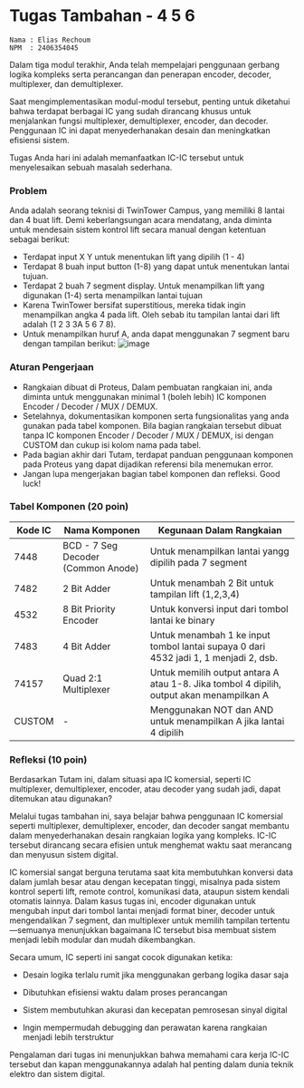 # Tugas Tambahan - 4 5 6

```
Nama : Elias Rechoum
NPM  : 2406354045
```

Dalam tiga modul terakhir, Anda telah mempelajari penggunaan gerbang logika kompleks serta perancangan dan penerapan encoder, decoder, multiplexer, dan demultiplexer.

Saat mengimplementasikan modul-modul tersebut, penting untuk diketahui bahwa terdapat berbagai IC yang sudah dirancang khusus untuk menjalankan fungsi multiplexer, demultiplexer, encoder, dan decoder. Penggunaan IC ini dapat menyederhanakan desain dan meningkatkan efisiensi sistem.

Tugas Anda hari ini adalah memanfaatkan IC-IC tersebut untuk menyelesaikan sebuah masalah sederhana.

### Problem
Anda adalah seorang teknisi di TwinTower Campus, yang memiliki 8 lantai dan 4 buat lift. Demi keberlangsungan acara mendatang, anda diminta untuk mendesain sistem kontrol lift secara manual dengan ketentuan sebagai berikut:

- Terdapat input X Y untuk menentukan lift yang dipilih (1 - 4)
- Terdapat 8 buah input button (1-8) yang dapat untuk menentukan lantai tujuan.
- Terdapat 2 buah 7 segment display. Untuk menampilkan lift yang digunakan (1-4) serta menampilkan lantai tujuan
- Karena TwinTower bersifat superstitious, mereka tidak ingin menampilkan angka 4 pada lift. Oleh sebab itu tampilan lantai dari lift adalah (1 2 3 3A 5 6 7 8).
- Untuk menampilkan huruf A, anda dapat menggunakan 7 segment baru dengan tampilan berikut:
![image](https://hackmd.io/_uploads/SJpxb7ajJl.png)

### Aturan Pengerjaan
- Rangkaian dibuat di Proteus, Dalam pembuatan rangkaian ini, anda diminta untuk menggunakan minimal 1 (boleh lebih) IC komponen Encoder / Decoder / MUX / DEMUX.
- Setelahnya, dokumentasikan komponen serta fungsionalitas yang anda gunakan pada tabel komponen. Bila bagian rangkaian tersebut dibuat tanpa IC komponen Encoder / Decoder / MUX / DEMUX, isi dengan CUSTOM dan cukup isi kolom nama pada tabel.
- Pada bagian akhir dari Tutam, terdapat panduan penggunaan komponen pada Proteus yang dapat dijadikan referensi bila menemukan error.
- Jangan lupa mengerjakan bagian tabel komponen dan refleksi. Good luck!


### Tabel Komponen (20 poin)


| Kode IC | Nama Komponen                         | Kegunaan Dalam Rangkaian                           |
| ------- | ---------------------------------- | ----------------------------------------------------- |
| 7448    | BCD - 7 Seg Decoder (Common Anode) | Untuk menampilkan lantai yangg dipilih pada 7 segment |
| 7482    | 2 Bit Adder                        | Untuk menambah 2 Bit untuk tampilan lift (1,2,3,4)    |
| 4532    | 8 Bit Priority Encoder             | Untuk konversi input dari tombol lantai ke binary     |
| 7483    | 4 Bit Adder                        | Untuk menambah 1 ke input tombol lantai supaya 0 dari 4532 jadi 1, 1 menjadi 2, dsb.|
| 74157   | Quad 2:1 Multiplexer               | Untuk memilih output antara A atau 1-8. Jika tombol 4 dipilih, output akan menampilkan A|
| CUSTOM  | - | Menggunakan NOT dan AND untuk menampilkan A jika lantai 4 dipilih|
 
### Refleksi (10 poin)
Berdasarkan Tutam ini, dalam situasi apa IC komersial, seperti IC multiplexer, demultiplexer, encoder, atau decoder yang sudah jadi, dapat ditemukan atau digunakan?

Melalui tugas tambahan ini, saya belajar bahwa penggunaan IC komersial seperti multiplexer, demultiplexer, encoder, dan decoder sangat membantu dalam menyederhanakan desain rangkaian logika yang kompleks. IC-IC tersebut dirancang secara efisien untuk menghemat waktu saat merancang dan menyusun sistem digital.

IC komersial sangat berguna terutama saat kita membutuhkan konversi data dalam jumlah besar atau dengan kecepatan tinggi, misalnya pada sistem kontrol seperti lift, remote control, komunikasi data, ataupun sistem kendali otomatis lainnya. Dalam kasus tugas ini, encoder digunakan untuk mengubah input dari tombol lantai menjadi format biner, decoder untuk mengendalikan 7 segment, dan multiplexer untuk memilih tampilan tertentu—semuanya menunjukkan bagaimana IC tersebut bisa membuat sistem menjadi lebih modular dan mudah dikembangkan.

Secara umum, IC seperti ini sangat cocok digunakan ketika:

- Desain logika terlalu rumit jika menggunakan gerbang logika dasar saja

- Dibutuhkan efisiensi waktu dalam proses perancangan

- Sistem membutuhkan akurasi dan kecepatan pemrosesan sinyal digital

- Ingin mempermudah debugging dan perawatan karena rangkaian menjadi lebih terstruktur

Pengalaman dari tugas ini menunjukkan bahwa memahami cara kerja IC-IC tersebut dan kapan menggunakannya adalah hal penting dalam dunia teknik elektro dan sistem digital.